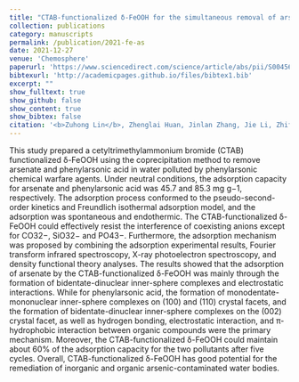 ```yaml
---
title: "CTAB-functionalized δ-FeOOH for the simultaneous removal of arsenate and phenylarsonic acid in phenylarsenic chemical warfare"
collection: publications
category: manuscripts
permalink: /publication/2021-fe-as
date: 2021-12-27
venue: 'Chemosphere'
paperurl: 'https://www.sciencedirect.com/science/article/abs/pii/S0045653521038479?via%3Dihub'
bibtexurl: 'http://academicpages.github.io/files/bibtex1.bib'
excerpt: ""
show_fulltext: true
show_github: false
show_content: true
show_bibtex: false
citation: '<b>Zuhong Lin</b>, Zhenglai Huan, Jinlan Zhang, Jie Li, Zhifeng Li, Pengfei Guo, Yongbing Zhu, Tingting Zhang. (2022). "CTAB-functionalized δ-FeOOH for the simultaneous removal of arsenate and phenylarsonic acid in phenylarsenic chemical warfare." <i>Chemosphere</i>, <b>292</b>, 133373.'
---
```

This study prepared a cetyltrimethylammonium bromide (CTAB) functionalized δ-FeOOH using the coprecipitation method to remove arsenate and phenylarsonic acid in water polluted by phenylarsonic chemical warfare agents. Under neutral conditions, the adsorption capacity for arsenate and phenylarsonic acid was 45.7 and 85.3 mg g−1, respectively. The adsorption process conformed to the pseudo-second-order kinetics and Freundlich isothermal adsorption model, and the adsorption was spontaneous and endothermic. The CTAB-functionalized δ-FeOOH could effectively resist the interference of coexisting anions except for CO32−, SiO32− and PO43−. Furthermore, the adsorption mechanism was proposed by combining the adsorption experimental results, Fourier transform infrared spectroscopy, X-ray photoelectron spectroscopy, and density functional theory analyses. The results showed that the adsorption of arsenate by the CTAB-functionalized δ-FeOOH was mainly through the formation of bidentate-dinuclear inner-sphere complexes and electrostatic interactions. While for phenylarsonic acid, the formation of monodentate-mononuclear inner-sphere complexes on (100) and (110) crystal facets, and the formation of bidentate-dinuclear inner-sphere complexes on the (002) crystal facet, as well as hydrogen bonding, electrostatic interaction, and π-hydrophobic interaction between organic compounds were the primary mechanism. Moreover, the CTAB-functionalized δ-FeOOH could maintain about 60% of the adsorption capacity for the two pollutants after five cycles. Overall, CTAB-functionalized δ-FeOOH has good potential for the remediation of inorganic and organic arsenic-contaminated water bodies.
